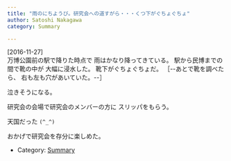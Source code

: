 ```yaml
---
title: "雨のにちようび。研究会への道すがら・・・くつ下がぐちょぐちょ"
author: Satoshi Nakagawa
category: Summary

---
```


[2016-11-27]  
 万博公園前の駅で降りた時点で
雨はかなり降ってきている。
駅から民博までの間で靴の中が
大幅に浸水した。
靴下がぐちょぐちょだ。
［--あとで靴を調べたら、
右も左も穴があいていた。--］

 泣きそうになる。

<!--more-->

 研究会の会場で研究会のメンバーの方に
スリッパをもらう。

 天国だった `(^_^)`

 おかげで研究会を存分に楽しめた。

- Category: [Summary](categories.html#Summary)

